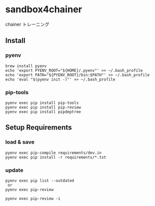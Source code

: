 # sandbox4chainer
chainer トレーニング

## Install
### pyenv
```
brew install pyenv
echo 'export PYENV_ROOT="${HOME}/.pyenv"' >> ~/.bash_profile
echo 'export PATH="${PYENV_ROOT}/bin:$PATH"' >> ~/.bash_profile
echo 'eval "$(pyenv init -)"' >> ~/.bash_profile
```

### pip-tools
```
pyenv exec pip install pip-tools
pyenv exec pip install pip-review
pyenv exec pip install pipdeptree
```

## Setup Requirements
### load & save
```
pyenv exec pip-compile requirements/dev.in
pyenv exec pip install -r requirements/*.txt
```

### update
```
pyenv exec pip list --outdated
 or
pyenv exec pip-review

pyenv exec pip-review -i
```
